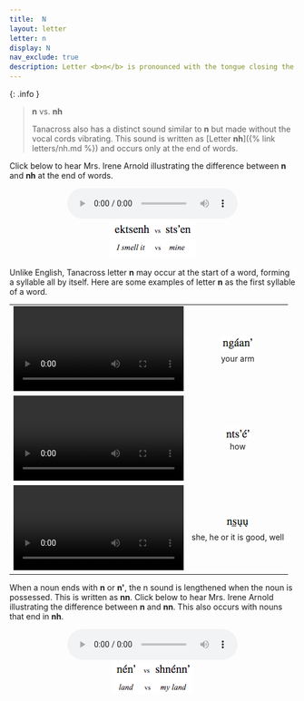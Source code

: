 ```yaml
---
title:  N
layout: letter
letter: n
display: N
nav_exclude: true
description: Letter <b>n</b> is pronounced with the tongue closing the roof of the mouth behind the teeth and air flowing through the nose, much as in English.
---
```




{: .info }
> **n** vs. **nh**
>
> Tanacross also has a distinct sound similar to <b>n</b> but made without the vocal cords vibrating. This sound is written as [Letter <b>nh</b>]({% link letters/nh.md %}) and occurs only at the end of words.

Click below to hear Mrs. Irene Arnold illustrating the difference between <b>n</b> and <b>nh</b> at the end of words.
	

<center>
<audio controls src="/assets/audio/nh_n_comp.mp3" type="audio/mpeg">Your browser does not support the audio element.</audio><br/>
<img src="/assets/gif/nh_n_comp.gif" border="0">
</center>

Unlike English, Tanacross letter <b>n</b> may occur at the start of a word, forming a syllable all by itself. Here are  some examples of letter <b>n</b> as the first syllable of a word.


<table><tr>
<td align="center"><video src="/assets/mp4/nga1anq.mp4" controls>Your browser does not support video.</video></td><td align="center"><img src="/assets/gif/nga1anq.gif"/><br/><span class="gloss">your arm</span></td>
</tr>
<tr>
<td align="center"><video src="/assets/mp4/ntsqe1q.mp4" controls>Your browser does not support video.</video></td><td align="center"><img src="/assets/gif/ntsqe1q.gif"/><br/><span class="gloss">how</span></td>
</tr>
<tr>
<td align="center"><video src="/assets/mp4/ns_uu.mp4" controls>Your browser does not support video.</video></td><td align="center"><img src="/assets/gif/ns_uu.gif"/><br/><span class="gloss">she, he or it is good, well</span></td>
</tr>
</table>

When a noun ends with <b>n</b> or <b>n'</b>, the n sound is lengthened when the noun is possessed. This is written as <b>nn</b>. Click below to hear Mrs. Irene Arnold illustrating the difference between <b>n</b> and <b>nn</b>. This also occurs with nouns that end in <b>nh</b>.

<center>
<audio controls src="/assets/audio/heavy_n_cmp.mp3" type="audio/mpeg">Your browser does not support the audio element.</audio><br/>
<img src="/assets/gif/heavy_n_cmp.gif" border="0">
</center>
